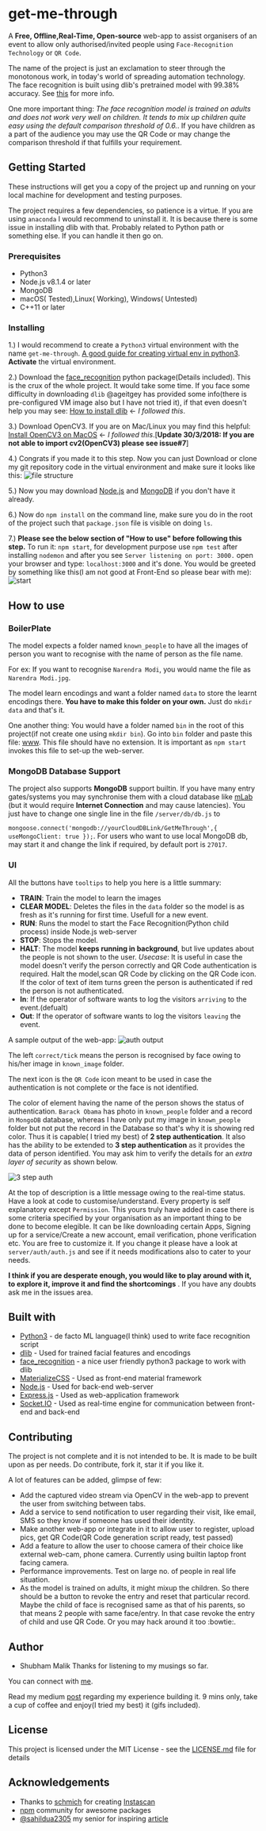 # get-me-through
A **Free, Offline,Real-Time, Open-source** web-app to assist organisers of an event to allow only authorised/invited people using `Face-Recognition Technology` or `QR Code`.

The name of the project is just an exclamation to steer through the monotonous work, in today's world of spreading automation technology. The face recognition is built using dlib's pretrained model with
99.38% accuracy. See [this](https://github.com/ageitgey/face_recognition#face-recognition) for more info. 

One more important thing: *The face recognition model is trained on adults and does not work very well on children. It tends to mix up children quite easy using the default comparison threshold of 0.6.*. If you have children as a part of the audience you may use the QR Code or may change the comparison threshold if that fulfills your requirement.

## Getting Started
These instructions will get you a copy of the project up and running on your local machine for development and testing purposes.

The project requires a few dependencies, so patience is a virtue.
If you are using `anaconda` I would recommend to uninstall it. It is because there is some issue in installing dlib with that.
Probably related to Python path or something else. If you can handle it then go on.

### Prerequisites
* Python3
* Node.js v8.1.4 or later
* MongoDB
* macOS( Tested),Linux( Working), Windows( Untested)
* C++11 or later

### Installing
1.) I would recommend to create a `Python3` virtual environment with the name `get-me-through`.
[A good guide for creating virtual env in python3](https://www.digitalocean.com/community/tutorials/how-to-install-python-3-and-set-up-a-local-programming-environment-on-ubuntu-16-04).
**Activate** the virtual environment.

2.) Download the [face_recognition](https://github.com/ageitgey/face_recognition) python package(Details included).
 This is the crux of the whole project. It would take some time. If you face some difficulty in downloading `dlib` @ageitgey has
provided some info(there is pre-configured VM image also but I have not tried it), if that even doesn't help you may see: [How to install dlib](http://www.pyimagesearch.com/2017/03/27/how-to-install-dlib/) <- *I followed this*.

3.) Download OpenCV3. If you are on Mac/Linux you may find this helpful: 
[Install OpenCV3 on MacOS](http://www.pyimagesearch.com/2016/12/19/install-opencv-3-on-macos-with-homebrew-the-easy-way/) <- *I followed this*.[**Update 30/3/2018: If you are not able to import cv2(OpenCV3) please see issue#7**]

4.) Congrats if you made it to this step. Now you can just Download or clone my git repository code in the virtual environment and make sure
it looks like this:
![file structure](https://user-images.githubusercontent.com/13511528/28489848-6186535a-6eea-11e7-8886-2a8349d83973.png)

5.) Now you may download [Node.js](https://nodejs.org/en/download/) and [MongoDB](https://www.mongodb.com/) if you don't have it already.

6.) Now do `npm install` on the command line, make sure you do in the root of the project such that `package.json` file is visible on doing `ls`.

7.) **Please see the below section of "How to use" before following this step.** To run it: `npm start`, for development purpose use `npm test` after installing `nodemon` and after you see `Server listening on port: 3000.` open your browser and type: `localhost:3000` and it's done. 
You would be greeted by something like this(I am not good at Front-End so please bear with me):
![start](https://user-images.githubusercontent.com/13511528/28490748-5240823e-6eff-11e7-9776-25b5d633425d.png)


## How to use
### BoilerPlate
The model expects a folder named `known_people` to have all the images of person you want to recognise with the name of person as the file name.

For ex: If you want to recognise `Narendra Modi`, you would name the file as `Narendra Modi.jpg`.

The model learn encodings and want a folder named `data` to store the learnt encodings there. **You have to make this folder on your own.**
Just do `mkdir data` and that's it. 

One another thing: You would have a folder named `bin` in the root of this project(if not create one using `mkdir bin`). Go into `bin` folder and paste this file: [www](https://gist.github.com/malikshubham827/439cec7df328b12b1a40dcab550aef20). This file should have no extension. It is important as `npm start` invokes this file to set-up the web-server.

### MongoDB Database Support
The project also supports **MongoDB** support builtin. If you have many entry gates/systems you may synchronise them with a cloud database
like [mLab](https://mlab.com/) (but it would require **Internet Connection** and may cause latencies). You just have to change one single line in the file `/server/db/db.js` to 

`mongoose.connect('mongodb://yourCloudDBLink/GetMeThrough',{ useMongoClient: true });`. For users who want to use local MongoDB db, may start it
and change the link if required, by default port is `27017`.

### UI
All the buttons have `tooltips` to help you here is a little summary:
* **TRAIN**: Train the model to learn the images
* **CLEAR MODEL**: Deletes the files in the `data` folder so the model is as fresh as it's running for first time. Usefull for a new event.
* **RUN**: Runs the model to start the Face Recognition(Python child process) inside Node.js web-server
* **STOP**: Stops the model.
* **HALT**: The model **keeps running in background**, but live updates about the people is not shown to the user. *Usecase*: It is useful
in case the model doesn't verify the person correctly and QR Code authentication is required. Halt the model,scan QR Code by clicking
on the QR Code icon. If the color of text of item turns green the person is authenticated if red the person is not authenticated.
* **In**: If the operator of software wants to log the visitors `arriving` to the event.(defualt)
* **Out**: If the operator of software wants to log the visitors `leaving` the event.

A sample output of the web-app:
![auth output](https://user-images.githubusercontent.com/13511528/28490896-db9efec2-6f02-11e7-85f3-dbe591e270cc.png)

The left `correct/tick` means the person is recognised by face owing to his/her image in `known_image` folder.

The next icon is the `QR Code` icon meant to be used in case the authentication is not complete or the face is not identified.

The color of element having the name of the person shows the status of authentication. `Barack Obama` has photo in `known_people` folder
and a record in `MongoDB` database, whereas I have only put my image in `known_people` folder but not put the record in the Database so
that's why it is showing red color. Thus it is capable( I tried my best) of **2 step authentication**. 
It also has the ability to be extended to **3 step authentication** as it provides the data of person identified. You may ask him to 
verify the details for an *extra layer of security* as shown below.

![3 step auth](https://user-images.githubusercontent.com/13511528/28490960-2970618a-6f04-11e7-9125-d1167e3afb22.png)

At the top of description is a little message owing to the real-time status. Have a look at code to customise/understand.
Every property is self explanatory except `Permission`. This yours truly have added in case there is some criteria specified by your organisation
as an important thing to be done to become elegible. It can be like downloading certain Apps, Signing up for a service/Create a new account,
email verification, phone verification etc. You are free to customize it. If you change it please have a look at `server/auth/auth.js` and see if it 
needs modifications also to cater to your needs.

**I think if you are desperate enough, you would like to play around with it, to explore it, improve it and find the shortcomings** .
If you have any doubts ask me in the issues area.

## Built with
* [Python3](https://www.python.org/) - de facto ML language(I think) used to write face recognition script
* [dlib](http://dlib.net/) - Used for trained facial features and encodings
* [face_recognition](https://github.com/ageitgey/face_recognition) - a nice user friendly python3 package to work with dlib
* [MaterializeCSS](http://materializecss.com/) - Used as front-end material framework
* [Node.js](https://nodejs.org/) - Used for back-end web-server
* [Express.js](https://expressjs.com/) - Used as web-application framework
* [Socket.IO](https://socket.io/) - Used as real-time engine for communication between front-end and back-end

## Contributing
The project is not complete and it is not intended to be. It is made to be built upon as per needs. Do contribute, fork it, star it
if you like it.

A lot of features can be added, glimpse of few:
* Add the captured video stream via OpenCV in the web-app to prevent the user from switching between tabs.
* Add a service to send notification to user regarding their visit, like email, SMS so they know if someone has used their identity.
* Make another web-app or integrate in it to allow user to register, upload pics, get QR Code(QR Code generation script ready, test passed)
* Add a feature to allow the user to choose camera of their choice like external web-cam, phone camera. Currently using builtin laptop front facing camera.
* Performance improvements. Test on large no. of people in real life situation.
* As the model is trained on adults, it might mixup the children. So there should be a button to revoke the entry and reset that particular record. Maybe the child of face is recognised same as that of his parents, so that means 2 people with same face/entry. In that case revoke the entry of child and use QR Code. Or you may hack around it too :bowtie:.

## Author
* Shubham Malik
Thanks for listening to my musings so far.

You can connect with [me](http://shubhammalik.xyz).

Read my medium [post](https://medium.com/@malikshubham827/offline-real-time-face-recognition-in-node-js-using-python-atop-99-38-accuracy-model-9f0f46d6a88d) regarding my experience building it. 9 mins only, take a cup of coffee and enjoy(I tried my best) it (gifs included).

## License
This project is licensed under the MIT License - see the [LICENSE.md](https://github.com/malikshubham827/get-me-through/blob/master/LICENSE.md) file for details

## Acknowledgements
* Thanks to [schmich](https://github.com/schmich) for creating [Instascan](https://github.com/schmich/instascan)
* [npm](http://npmjs.com/) community for awesome packages
* [@sahildua2305](https://twitter.com/sahildua2305) my senior for inspiring [article](https://hackernoon.com/unconventional-way-of-learning-a-new-programming-language-e4d1f600342c)
